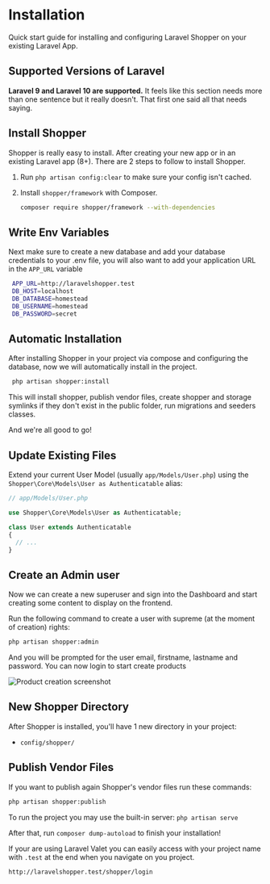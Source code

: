 # Installation
Quick start guide for installing and configuring Laravel Shopper on your existing Laravel App.

## Supported Versions of Laravel
**Laravel 9 and Laravel 10 are supported.** It feels like this section needs more than one sentence but it really doesn't. That first one said all that needs saying.

## Install Shopper
Shopper is really easy to install. After creating your new app or in an existing Laravel app \(8+\). There are 2 steps to follow to install Shopper.

1. Run `php artisan config:clear` to make sure your config isn't cached.

2. Install `shopper/framework` with Composer.

    ``` bash
    composer require shopper/framework --with-dependencies
    ```

## Write Env Variables
Next make sure to create a new database and add your database credentials to your .env file, you will also want to add your application URL in the `APP_URL` variable
   ```bash
    APP_URL=http://laravelshopper.test
    DB_HOST=localhost
    DB_DATABASE=homestead
    DB_USERNAME=homestead
    DB_PASSWORD=secret
  ```

## Automatic Installation
After installing Shopper in your project via compose and configuring the database, now we will automatically install in the project.

  ```bash
   php artisan shopper:install
  ```

This will install shopper, publish vendor files, create shopper and storage symlinks if they don't exist in the public folder, run migrations and seeders classes.

And we're all good to go!

## Update Existing Files
Extend your current User Model \(usually `app/Models/User.php`\) using the `Shopper\Core\Models\User as Authenticatable` alias:

```php
// app/Models/User.php

use Shopper\Core\Models\User as Authenticatable; 

class User extends Authenticatable
{
  // ...
}
```

## Create an Admin user
Now we can create a new superuser and sign into the Dashboard and start creating some content to display on the frontend.

Run the following command to create a user with supreme \(at the moment of creation\) rights:

```bash
php artisan shopper:admin
```

And you will be prompted for the user email, firstname, lastname and password. You can now login to start create products

<div class="screenshot">
  <img src="/img/screenshots/{{version}}/login.png" alt="Product creation screenshot">
</div>

## New Shopper Directory
After Shopper is installed, you'll have 1 new directory in your project:
- `config/shopper/`

## Publish Vendor Files
If you want to publish again Shopper's vendor files run these commands:

```bash
php artisan shopper:publish
```

To run the project you may use the built-in server: `php artisan serve`

After that, run `composer dump-autoload` to finish your installation!

If your are using Laravel Valet you can easily access with your project name with `.test` at the end when you navigate on you project.

```bash
http://laravelshopper.test/shopper/login
```
